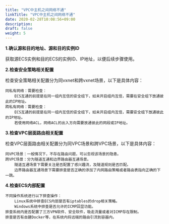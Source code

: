 ```yaml
---
title: "VPC中主机之间网络不通"
linkTitle: "VPC中主机之间网络不通"
date: 2020-02-28T10:08:56+09:00
description:
draft: false
weight: 5
---
```




**1.确认源和目的地址、源和目的实例ID**

获取源ECS实例和目的ECS的实例ID、IP地址，以便后续步骤使用。


**2.检查安全策略相关配置**

检查安全策略相关配置分为同vxnet和跨vxnet场景，以下是具体内容：

    同私有网络：需要检查：
        ECS互通的前提是在同一组内互信的安全组下，如未开启组内互信，需要在安全组下放通彼此的IP地址。
    跨私有网络：需要检查：
        ECS互通的前提是在同一组内互信的安全组下，如未开启组内互信，需要安全组下放通彼此的IP地址。
        若使用网络ACL，网络ACL的出入方向需要放通彼此的网段或IP地址。


**3.检查VPC层面路由相关配置**

检查VPC层面路由相关配置分为同VPC场景和跨VPC场景，以下是具体内容：

    同VPC场景：一般情况下，不存在路由问题，可以忽视该场景的隐患。
    跨VPC场景：分为隧道互通和边界路由器互通场景。
        隧道互通场景下需要关注是否配置了感兴趣流，及隧道规则是否匹配。
        边界路由器互通场景下需要排查是否正确的添加了内网路由策略或者路由表指向正确的下一跳。

**4.检查ECS内部配置**

    不同操作系统进行以下排查操作：
        Linux系统中排查ECS内部是否有iptables的drop相关策略。
        Windows系统中排查是否允许的ICMP回显功能。
    排查系统内是否配置了三方VPN软件、安全软件，吸走流量或者对ICMP存在限制。
    排查是否有自建Docker等，在系统内将远端的路由引流到容器内。



​    

